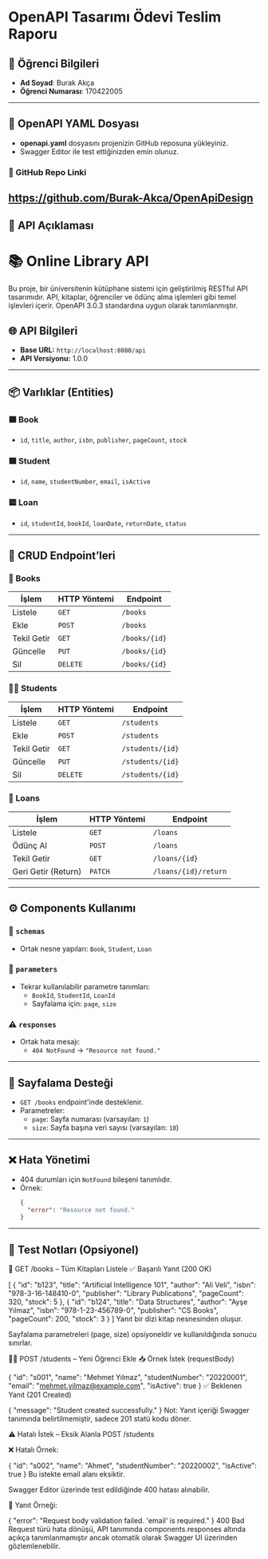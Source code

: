 # OpenAPI Tasarımı Ödevi Teslim Raporu

## 👤 Öğrenci Bilgileri
- **Ad Soyad**: Burak Akça
- **Öğrenci Numarası**: 170422005

---

## 📂 OpenAPI YAML Dosyası

- **openapi.yaml** dosyasını projenizin GitHub reposuna yükleyiniz.
- Swagger Editor ile test ettiğinizden emin olunuz.

### 🔗 GitHub Repo Linki
https://github.com/Burak-Akca/OpenApiDesign
---

## 📝 API Açıklaması

# 📚 Online Library API

Bu proje, bir üniversitenin kütüphane sistemi için geliştirilmiş RESTful API tasarımıdır. API, kitaplar, öğrenciler ve ödünç alma işlemleri gibi temel işlevleri içerir. OpenAPI 3.0.3 standardına uygun olarak tanımlanmıştır.

## 🌐 API Bilgileri

- **Base URL:** `http://localhost:8080/api`
- **API Versiyonu:** 1.0.0

---

## 📦 Varlıklar (Entities)

### 🟦 Book
- `id`, `title`, `author`, `isbn`, `publisher`, `pageCount`, `stock`

### 🟩 Student
- `id`, `name`, `studentNumber`, `email`, `isActive`

### 🟨 Loan
- `id`, `studentId`, `bookId`, `loanDate`, `returnDate`, `status`

---

## 🔄 CRUD Endpoint’leri

### 📘 Books
| İşlem | HTTP Yöntemi | Endpoint |
|-------|---------------|----------|
| Listele | `GET` | `/books` |
| Ekle | `POST` | `/books` |
| Tekil Getir | `GET` | `/books/{id}` |
| Güncelle | `PUT` | `/books/{id}` |
| Sil | `DELETE` | `/books/{id}` |

### 👨‍🎓 Students
| İşlem | HTTP Yöntemi | Endpoint |
|-------|---------------|----------|
| Listele | `GET` | `/students` |
| Ekle | `POST` | `/students` |
| Tekil Getir | `GET` | `/students/{id}` |
| Güncelle | `PUT` | `/students/{id}` |
| Sil | `DELETE` | `/students/{id}` |

### 🔁 Loans
| İşlem | HTTP Yöntemi | Endpoint |
|-------|---------------|----------|
| Listele | `GET` | `/loans` |
| Ödünç Al | `POST` | `/loans` |
| Tekil Getir | `GET` | `/loans/{id}` |
| Geri Getir (Return) | `PATCH` | `/loans/{id}/return` |

---

## ⚙️ Components Kullanımı

### 📑 `schemas`
- Ortak nesne yapıları: `Book`, `Student`, `Loan`

### 📌 `parameters`
- Tekrar kullanılabilir parametre tanımları:
  - `BookId`, `StudentId`, `LoanId`
  - Sayfalama için: `page`, `size`

### ⚠️ `responses`
- Ortak hata mesajı:
  - `404 NotFound` → `"Resource not found."`

---

## 📄 Sayfalama Desteği

- `GET /books` endpoint'inde desteklenir.
- Parametreler:
  - `page`: Sayfa numarası (varsayılan: `1`)
  - `size`: Sayfa başına veri sayısı (varsayılan: `10`)

---

## ❌ Hata Yönetimi

- 404 durumları için `NotFound` bileşeni tanımlıdır.
- Örnek:
  ```json
  {
    "error": "Resource not found."
  }

---

## 🧪 Test Notları (Opsiyonel)

📘 GET /books – Tüm Kitapları Listele
✅ Başarılı Yanıt (200 OK)

[
  {
    "id": "b123",
    "title": "Artificial Intelligence 101",
    "author": "Ali Veli",
    "isbn": "978-3-16-148410-0",
    "publisher": "Library Publications",
    "pageCount": 320,
    "stock": 5
  },
  {
    "id": "b124",
    "title": "Data Structures",
    "author": "Ayşe Yılmaz",
    "isbn": "978-1-23-456789-0",
    "publisher": "CS Books",
    "pageCount": 200,
    "stock": 3
  }
]
Yanıt bir dizi kitap nesnesinden oluşur.

Sayfalama parametreleri (page, size) opsiyoneldir ve kullanıldığında sonucu sınırlar.


👨‍🎓 POST /students – Yeni Öğrenci Ekle
📥 Örnek İstek (requestBody)

{
  "id": "s001",
  "name": "Mehmet Yılmaz",
  "studentNumber": "20220001",
  "email": "mehmet.yilmaz@example.com",
  "isActive": true
}
✅ Beklenen Yanıt (201 Created)

{
  "message": "Student created successfully."
}
Not: Yanıt içeriği Swagger tanımında belirtilmemiştir, sadece 201 statü kodu döner.

⚠️ Hatalı İstek – Eksik Alanla POST /students

❌ Hatalı Örnek:

{
  "id": "s002",
  "name": "Ahmet",
  "studentNumber": "20220002",
  "isActive": true
}
Bu istekte email alanı eksiktir.

Swagger Editor üzerinde test edildiğinde 400 hatası alınabilir.

🔴 Yanıt Örneği:

{
  "error": "Request body validation failed. 'email' is required."
}
400 Bad Request türü hata dönüşü, API tanımında components.responses altında açıkça tanımlanmamıştır ancak otomatik olarak Swagger UI üzerinden gözlemlenebilir.

